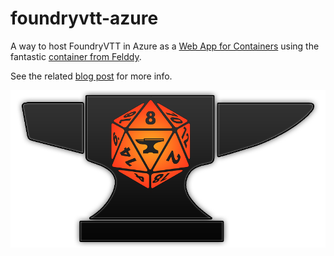 # foundryvtt-azure

A way to host FoundryVTT in Azure as a [Web App for Containers](https://azure.microsoft.com/en-us/services/app-service/containers/) using the fantastic [container from Felddy](https://github.com/felddy/foundryvtt-docker).

See the related [blog post](https://pipe.how/new-foundryvtt) for more info.

![FoundryVTT Logo](fvtt-anvil.png)
